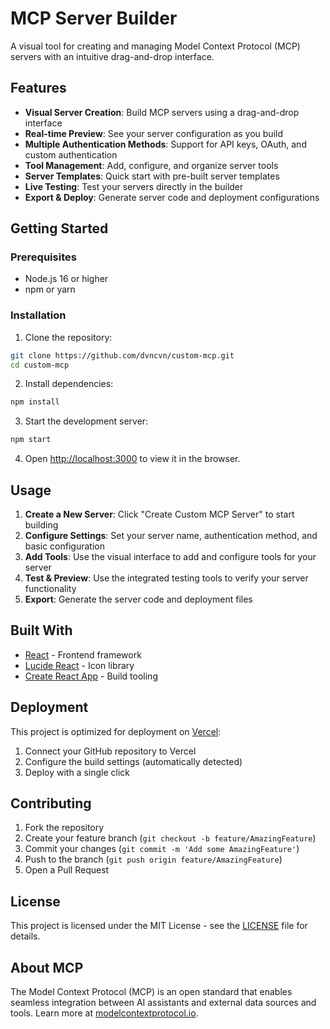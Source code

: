 # MCP Server Builder

A visual tool for creating and managing Model Context Protocol (MCP) servers with an intuitive drag-and-drop interface.

## Features

- **Visual Server Creation**: Build MCP servers using a drag-and-drop interface
- **Real-time Preview**: See your server configuration as you build
- **Multiple Authentication Methods**: Support for API keys, OAuth, and custom authentication
- **Tool Management**: Add, configure, and organize server tools
- **Server Templates**: Quick start with pre-built server templates
- **Live Testing**: Test your servers directly in the builder
- **Export & Deploy**: Generate server code and deployment configurations

## Getting Started

### Prerequisites

- Node.js 16 or higher
- npm or yarn

### Installation

1. Clone the repository:
```bash
git clone https://github.com/dvncvn/custom-mcp.git
cd custom-mcp
```

2. Install dependencies:
```bash
npm install
```

3. Start the development server:
```bash
npm start
```

4. Open [http://localhost:3000](http://localhost:3000) to view it in the browser.

## Usage

1. **Create a New Server**: Click "Create Custom MCP Server" to start building
2. **Configure Settings**: Set your server name, authentication method, and basic configuration
3. **Add Tools**: Use the visual interface to add and configure tools for your server
4. **Test & Preview**: Use the integrated testing tools to verify your server functionality
5. **Export**: Generate the server code and deployment files

## Built With

- [React](https://reactjs.org/) - Frontend framework
- [Lucide React](https://lucide.dev/) - Icon library
- [Create React App](https://create-react-app.dev/) - Build tooling

## Deployment

This project is optimized for deployment on [Vercel](https://vercel.com/):

1. Connect your GitHub repository to Vercel
2. Configure the build settings (automatically detected)
3. Deploy with a single click

## Contributing

1. Fork the repository
2. Create your feature branch (`git checkout -b feature/AmazingFeature`)
3. Commit your changes (`git commit -m 'Add some AmazingFeature'`)
4. Push to the branch (`git push origin feature/AmazingFeature`)
5. Open a Pull Request

## License

This project is licensed under the MIT License - see the [LICENSE](LICENSE) file for details.

## About MCP

The Model Context Protocol (MCP) is an open standard that enables seamless integration between AI assistants and external data sources and tools. Learn more at [modelcontextprotocol.io](https://modelcontextprotocol.io). 